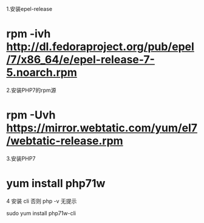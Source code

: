 1.安装epel-release



rpm -ivh http://dl.fedoraproject.org/pub/epel/7/x86_64/e/epel-release-7-5.noarch.rpm
=============================================================
2.安装PHP7的rpm源


rpm -Uvh https://mirror.webtatic.com/yum/el7/webtatic-release.rpm
===============================================================
3.安装PHP7


yum install php71w
===============================================================
4 安装 cli  否则  php -v 无提示

sudo yum install php71w-cli